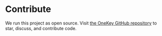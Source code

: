 # Contribute

We run this project as open source. Visit [the OneKey GitHub repository](https://github.com/OneKeyHQ/app-monorepo) to star, discuss, and contribute code.
